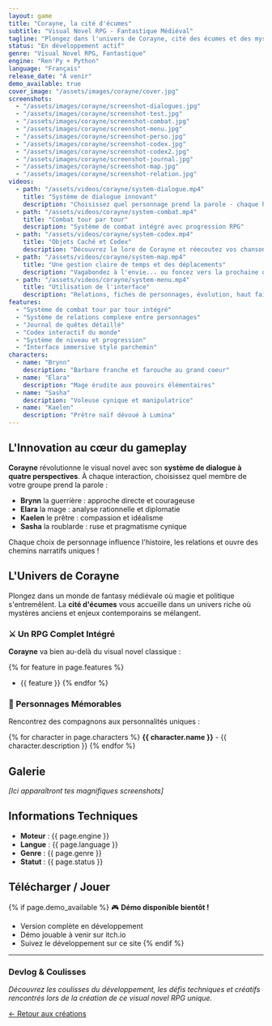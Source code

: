 ```yaml
---
layout: game
title: "Corayne, la cité d'écumes"
subtitle: "Visual Novel RPG - Fantastique Médiéval"
tagline: "Plongez dans l'univers de Corayne, cité des écumes et des mystères. Incarnez un groupe de quatre aventuriers aux destins liés dans cette épopée mêlant visual novel et RPG."
status: "En développement actif"
genre: "Visual Novel RPG, Fantastique"
engine: "Ren'Py + Python"
language: "Français"
release_date: "À venir"
demo_available: true
cover_image: "/assets/images/corayne/cover.jpg"
screenshots:
  - "/assets/images/corayne/screenshot-dialogues.jpg"
  - "/assets/images/corayne/screenshot-test.jpg"
  - "/assets/images/corayne/screenshot-combat.jpg"
  - "/assets/images/corayne/screenshot-menu.jpg"
  - "/assets/images/corayne/screenshot-perso.jpg"
  - "/assets/images/corayne/screenshot-codex.jpg"
  - "/assets/images/corayne/screenshot-codex2.jpg"  
  - "/assets/images/corayne/screenshot-journal.jpg"
  - "/assets/images/corayne/screenshot-map.jpg"
  - "/assets/images/corayne/screenshot-relation.jpg"
videos:
  - path: "/assets/videos/corayne/system-dialogue.mp4"
    title: "Système de dialogue innovant"
    description: "Choisissez quel personnage prend la parole - chaque héros apporte sa perspective unique"
  - path: "/assets/videos/corayne/system-combat.mp4"
    title: "Combat tour par tour"
    description: "Système de combat intégré avec progression RPG"
  - path: "/assets/videos/corayne/system-codex.mp4"
    title: "Objets Caché et Codex"
    description: "Découvrez le lore de Corayne et réecoutez vos chansons favorites !"
  - path: "/assets/videos/corayne/system-map.mp4"
    title: "Une gestion claire de temps et des déplacements"
    description: "Vagabondez à l'envie... ou foncez vers la prochaine quête !"
  - path: "/assets/videos/corayne/system-menu.mp4"
    title: "Utilisation de l'interface"
    description: "Relations, fiches de personnages, évolution, haut faits... un menu riche et des stratégies diversifiées."
features:
  - "Système de combat tour par tour intégré"
  - "Système de relations complexe entre personnages"
  - "Journal de quêtes détaillé"
  - "Codex interactif du monde"
  - "Système de niveau et progression"
  - "Interface immersive style parchemin"
characters:
  - name: "Brynn"
    description: "Barbare franche et farouche au grand coeur"
  - name: "Elara" 
    description: "Mage érudite aux pouvoirs élémentaires"
  - name: "Sasha"
    description: "Voleuse cynique et manipulatrice"
  - name: "Kaelen"
    description: "Prêtre naïf dévoué à Lumina"
---
```


## L'Innovation au cœur du gameplay

**Corayne** révolutionne le visual novel avec son **système de dialogue à quatre perspectives**. À chaque interaction, choisissez quel membre de votre groupe prend la parole :

- **Brynn** la guerrière : approche directe et courageuse
- **Elara** la mage : analyse rationnelle et diplomatie
- **Kaelen** le prêtre : compassion et idéalisme
- **Sasha** la roublarde : ruse et pragmatisme cynique

Chaque choix de personnage influence l'histoire, les relations et ouvre des chemins narratifs uniques !

## L'Univers de Corayne

Plongez dans un monde de fantasy médiévale où magie et politique s'entremêlent. La **cité d'écumes** vous accueille dans un univers riche où mystères anciens et enjeux contemporains se mélangent.

### ⚔️ Un RPG Complet Intégré

**Corayne** va bien au-delà du visual novel classique :

{% for feature in page.features %}
- {{ feature }}
{% endfor %}

### 👥 Personnages Mémorables

Rencontrez des compagnons aux personnalités uniques :

{% for character in page.characters %}
**{{ character.name }}** - {{ character.description }}
{% endfor %}

## Galerie

*[Ici apparaîtront tes magnifiques screenshots]*

## Informations Techniques

- **Moteur** : {{ page.engine }}
- **Langue** : {{ page.language }}
- **Genre** : {{ page.genre }}
- **Statut** : {{ page.status }}

## Télécharger / Jouer

{% if page.demo_available %}
🎮 **Démo disponible bientôt !**

- Version complète en développement
- Démo jouable à venir sur itch.io
- Suivez le développement sur ce site
{% endif %}

---

### Devlog & Coulisses

*Découvrez les coulisses du développement, les défis techniques et créatifs rencontrés lors de la création de ce visual novel RPG unique.*

[← Retour aux créations](/games/)